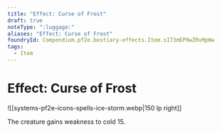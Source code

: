 ```yaml
---
title: "Effect: Curse of Frost"
draft: true
noteType: ":luggage:"
aliases: "Effect: Curse of Frost"
foundryId: Compendium.pf2e.bestiary-effects.Item.sI73mEP9wZRvMpWw
tags:
  - Item
---
```


# Effect: Curse of Frost
![[systems-pf2e-icons-spells-ice-storm.webp|150 lp right]]

The creature gains weakness to cold 15.
